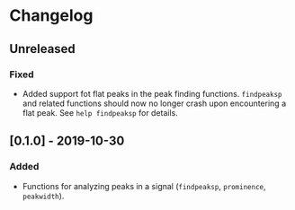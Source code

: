 Changelog
=========

Unreleased
----------
### Fixed
- Added support fot flat peaks in the peak finding functions.
  `findpeaksp` and related functions should now no longer crash upon
  encountering a flat peak. See `help findpeaksp` for details.

[0.1.0] - 2019-10-30
--------------------
### Added
- Functions for analyzing peaks in a signal (`findpeaksp`, `prominence`,
  `peakwidth`).
